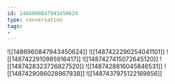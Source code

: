```yaml
---
id: 1486960847943450624
type: conversation
tags:
- 
---
```

![[1486960847943450624]]
![[1487422290254041101]]
![[1487422910985916417]]
![[1487427415072645120]]
![[1487428323726827520]]
![[1487428816045846531]]
![[1487429086028967938]]
![[1487437975122169856]]


